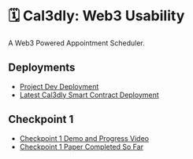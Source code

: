 # 🗓️ Cal3dly: Web3 Usability
A Web3 Powered Appointment Scheduler.
## Deployments
- [Project Dev Deployment](https://cal3dly-dev.surge.sh/)
- [Latest Cal3dly Smart Contract Deployment](https://goerli.etherscan.io/address/0xf9589A0adBC11070d49433F0728DEE7b35A1a261)

## Checkpoint 1
- [Checkpoint 1 Demo and Progress Video](https://user-images.githubusercontent.com/55670960/161801372-5bc15a71-b733-4cf9-9eba-ff6ed93fe9c8.mp4)
- [Checkpoint 1 Paper Completed So Far](https://github.com/csu-hci-projects/Tokenized-Learning/files/8420489/464_Final_Project-ch1.pdf)
